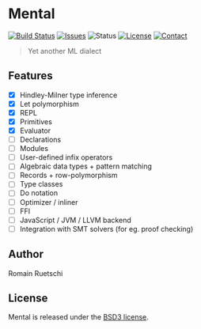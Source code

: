 
# Mental

[![Build Status](https://travis-ci.org/romac/mental.svg?branch=master)](https://travis-ci.org/romac/mental)
[![Issues](http://img.shields.io/github/issues/romac/mental.svg?style=flat)](https://github.com/romac/mental/issues)
![Status](https://img.shields.io/badge/status-wip-orange.svg?style=flat)
[![License](https://img.shields.io/badge/license-bsd3-brightgreen.svg?style=flat)](/LICENSE)
[![Contact](https://img.shields.io/badge/contact-@__romac-blue.svg?style=flat)](https://twitter.com/_romac)

> Yet another ML dialect

## Features

- [x] Hindley-Milner type inference
- [x] Let polymorphism
- [x] REPL
- [x] Primitives
- [x] Evaluator
- [ ] Declarations
- [ ] Modules
- [ ] User-defined infix operators
- [ ] Algebraic data types + pattern matching
- [ ] Records + row-polymorphism
- [ ] Type classes
- [ ] Do notation
- [ ] Optimizer / inliner
- [ ] FFI
- [ ] JavaScript / JVM / LLVM backend
- [ ] Integration with SMT solvers (for eg. proof checking)

## Author

Romain Ruetschi

## License

Mental is released under the [BSD3 license](/LICENSE).

